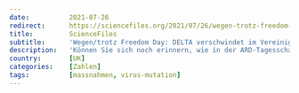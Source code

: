 ```yaml
---
date:          2021-07-26
redirect:      https://sciencefiles.org/2021/07/26/wegen-trotz-freedom-day-delta-verschwindet-im-vereinigten-konigreich-wieder-nichts-mit-der-covid-hysterie/
title:         ScienceFiles
subtitle:      'Wegen/trotz Freedom Day: DELTA verschwindet im Vereinigten Königreich – Wieder nichts mit der COVID-Hysterie'
description:   'Können Sie sich noch erinnern, wie in der ARD-Tagesschau versucht wurde, die Entscheidung der Britischen Regierung, zum 19. Juli alle Restriktionen, die im Zusammenhang mit SARS-CoV-2 eingeführt wurden, vom Maskentragen bis zu sozialer Distanz, der Empfehlung zur Heimarbeit, dem Verbot von Massenveranstaltungen usw. aufzuheben, zu diskreditieren? Wenngleich die Maßnahmen längst nicht mit der vollen Freiheit…'
country:       [UK]
categories:    [Zahlen]
tags:          [massnahmen, virus-mutation]
---
```

